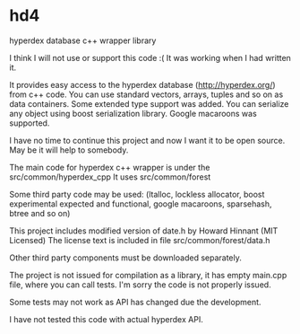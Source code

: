 # hd4
hyperdex database c++ wrapper library

I think I will not use or support this code :(
It was working when I had written it.

It provides easy access to the hyperdex database (http://hyperdex.org/) from c++ code.
You can use standard vectors, arrays, tuples and so on as data containers.
Some extended type support was added.
You can serialize any object using boost serialization library.
Google macaroons was supported.

I have no time to continue this project and now I want it to be open source.
May be it will help to somebody.

The main code for hyperdex c++ wrapper is under the src/common/hyperdex_cpp 
It uses src/common/forest

Some third party code may be used:
(ltalloc, lockless allocator, boost experimental expected and functional,
google macaroons, sparsehash, btree and so on)

This project includes modified version of date.h by Howard Hinnant (MIT Licensed)
The license text is included in file src/common/forest/data.h

Other third party components must be downloaded separately.

The project is not issued for compilation as a library, it has empty main.cpp file, where you can call tests.
I'm sorry the code is not properly issued.

Some tests may not work as API has changed due the development.

I have not tested this code with actual hyperdex API.

